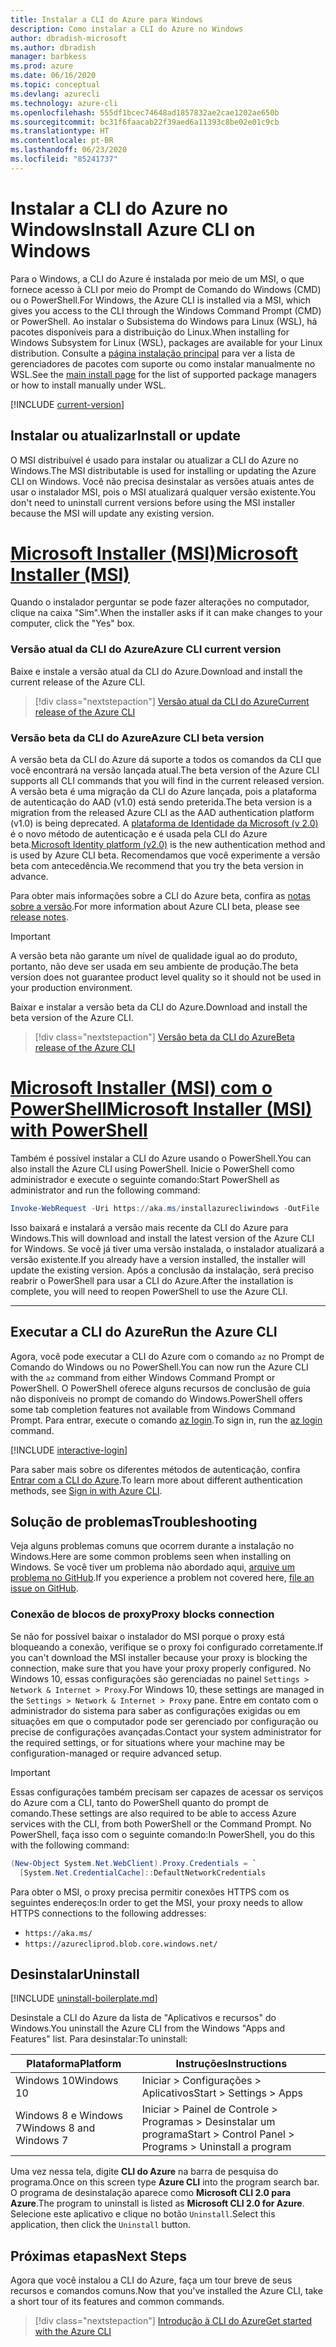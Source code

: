```yaml
---
title: Instalar a CLI do Azure para Windows
description: Como instalar a CLI do Azure no Windows
author: dbradish-microsoft
ms.author: dbradish
manager: barbkess
ms.prod: azure
ms.date: 06/16/2020
ms.topic: conceptual
ms.devlang: azurecli
ms.technology: azure-cli
ms.openlocfilehash: 555df1bcec74648ad1857832ae2cae1202ae650b
ms.sourcegitcommit: bc31f6faacab22f39aed6a11393c8be02e01c9cb
ms.translationtype: HT
ms.contentlocale: pt-BR
ms.lasthandoff: 06/23/2020
ms.locfileid: "85241737"
---
```

# <a name="install-azure-cli-on-windows"></a><span data-ttu-id="0e10d-103">Instalar a CLI do Azure no Windows</span><span class="sxs-lookup"><span data-stu-id="0e10d-103">Install Azure CLI on Windows</span></span>

<span data-ttu-id="0e10d-104">Para o Windows, a CLI do Azure é instalada por meio de um MSI, o que fornece acesso à CLI por meio do Prompt de Comando do Windows (CMD) ou o PowerShell.</span><span class="sxs-lookup"><span data-stu-id="0e10d-104">For Windows, the Azure CLI is installed via a MSI, which gives you access to the CLI through the Windows Command Prompt (CMD) or PowerShell.</span></span>
<span data-ttu-id="0e10d-105">Ao instalar o Subsistema do Windows para Linux (WSL), há pacotes disponíveis para a distribuição do Linux.</span><span class="sxs-lookup"><span data-stu-id="0e10d-105">When installing for Windows Subsystem for Linux (WSL), packages are available for your Linux distribution.</span></span> <span data-ttu-id="0e10d-106">Consulte a [página instalação principal](install-azure-cli.md) para ver a lista de gerenciadores de pacotes com suporte ou como instalar manualmente no WSL.</span><span class="sxs-lookup"><span data-stu-id="0e10d-106">See the [main install page](install-azure-cli.md) for the list of supported package managers or how to install manually under WSL.</span></span>

[!INCLUDE [current-version](includes/current-version.md)]

## <a name="install-or-update"></a><span data-ttu-id="0e10d-107">Instalar ou atualizar</span><span class="sxs-lookup"><span data-stu-id="0e10d-107">Install or update</span></span>

<span data-ttu-id="0e10d-108">O MSI distribuível é usado para instalar ou atualizar a CLI do Azure no Windows.</span><span class="sxs-lookup"><span data-stu-id="0e10d-108">The MSI distributable is used for installing or updating the Azure CLI on Windows.</span></span> <span data-ttu-id="0e10d-109">Você não precisa desinstalar as versões atuais antes de usar o instalador MSI, pois o MSI atualizará qualquer versão existente.</span><span class="sxs-lookup"><span data-stu-id="0e10d-109">You don't need to uninstall current versions before using the MSI installer because the MSI will update any existing version.</span></span>

# <a name="microsoft-installer-msi"></a>[<span data-ttu-id="0e10d-110">Microsoft Installer (MSI)</span><span class="sxs-lookup"><span data-stu-id="0e10d-110">Microsoft Installer (MSI)</span></span>](#tab/azure-cli)

<span data-ttu-id="0e10d-111">Quando o instalador perguntar se pode fazer alterações no computador, clique na caixa "Sim".</span><span class="sxs-lookup"><span data-stu-id="0e10d-111">When the installer asks if it can make changes to your computer, click the "Yes" box.</span></span>

### <a name="azure-cli-current-version"></a><span data-ttu-id="0e10d-112">Versão atual da CLI do Azure</span><span class="sxs-lookup"><span data-stu-id="0e10d-112">Azure CLI current version</span></span>

<span data-ttu-id="0e10d-113">Baixe e instale a versão atual da CLI do Azure.</span><span class="sxs-lookup"><span data-stu-id="0e10d-113">Download and install the current release of the Azure CLI.</span></span>  

> [!div class="nextstepaction"]
> [<span data-ttu-id="0e10d-114">Versão atual da CLI do Azure</span><span class="sxs-lookup"><span data-stu-id="0e10d-114">Current release of the Azure CLI</span></span>](https://aka.ms/installazurecliwindows)

### <a name="azure-cli-beta-version"></a><span data-ttu-id="0e10d-115">Versão beta da CLI do Azure</span><span class="sxs-lookup"><span data-stu-id="0e10d-115">Azure CLI beta version</span></span>

<span data-ttu-id="0e10d-116">A versão beta da CLI do Azure dá suporte a todos os comandos da CLI que você encontrará na versão lançada atual.</span><span class="sxs-lookup"><span data-stu-id="0e10d-116">The beta version of the Azure CLI supports all CLI commands that you will find in the current released version.</span></span> <span data-ttu-id="0e10d-117">A versão beta é uma migração da CLI do Azure lançada, pois a plataforma de autenticação do AAD (v1.0) está sendo preterida.</span><span class="sxs-lookup"><span data-stu-id="0e10d-117">The beta version is a migration from the released Azure CLI as the AAD authentication platform (v1.0) is being deprecated.</span></span>  <span data-ttu-id="0e10d-118">A [plataforma de Identidade da Microsoft (v 2.0)](/azure/active-directory/develop/v2-overview) é o novo método de autenticação e é usada pela CLI do Azure beta.</span><span class="sxs-lookup"><span data-stu-id="0e10d-118">[Microsoft Identity platform (v2.0)](/azure/active-directory/develop/v2-overview) is the new authentication method and is used by Azure CLI beta.</span></span>  <span data-ttu-id="0e10d-119">Recomendamos que você experimente a versão beta com antecedência.</span><span class="sxs-lookup"><span data-stu-id="0e10d-119">We recommend that you try the beta version in advance.</span></span>  

<span data-ttu-id="0e10d-120">Para obter mais informações sobre a CLI do Azure beta, confira as [notas sobre a versão](release-notes-azure-cli?tabs=azure-cli-beta).</span><span class="sxs-lookup"><span data-stu-id="0e10d-120">For more information about Azure CLI beta, please see [release notes](release-notes-azure-cli?tabs=azure-cli-beta).</span></span>

> [!IMPORTANT]
>
> <span data-ttu-id="0e10d-121">A versão beta não garante um nível de qualidade igual ao do produto, portanto, não deve ser usada em seu ambiente de produção.</span><span class="sxs-lookup"><span data-stu-id="0e10d-121">The beta version does not guarantee product level quality so it should not be used in your production environment.</span></span>

<span data-ttu-id="0e10d-122">Baixar e instalar a versão beta da CLI do Azure.</span><span class="sxs-lookup"><span data-stu-id="0e10d-122">Download and install the beta version of the Azure CLI.</span></span>

> [!div class="nextstepaction"]
> [<span data-ttu-id="0e10d-123">Versão beta da CLI do Azure</span><span class="sxs-lookup"><span data-stu-id="0e10d-123">Beta release of the Azure CLI</span></span>](https://aka.ms/installazurecliwindowsbeta)

# <a name="microsoft-installer-msi-with-powershell"></a>[<span data-ttu-id="0e10d-124">Microsoft Installer (MSI) com o PowerShell</span><span class="sxs-lookup"><span data-stu-id="0e10d-124">Microsoft Installer (MSI) with PowerShell</span></span>](#tab/azure-powershell)

<span data-ttu-id="0e10d-125">Também é possível instalar a CLI do Azure usando o PowerShell.</span><span class="sxs-lookup"><span data-stu-id="0e10d-125">You can also install the Azure CLI using PowerShell.</span></span> <span data-ttu-id="0e10d-126">Inicie o PowerShell como administrador e execute o seguinte comando:</span><span class="sxs-lookup"><span data-stu-id="0e10d-126">Start PowerShell as administrator and run the following command:</span></span>

   ```PowerShell
   Invoke-WebRequest -Uri https://aka.ms/installazurecliwindows -OutFile .\AzureCLI.msi; Start-Process msiexec.exe -Wait -ArgumentList '/I AzureCLI.msi /quiet'; rm .\AzureCLI.msi
   ```

<span data-ttu-id="0e10d-127">Isso baixará e instalará a versão mais recente da CLI do Azure para Windows.</span><span class="sxs-lookup"><span data-stu-id="0e10d-127">This will download and install the latest version of the Azure CLI for Windows.</span></span> <span data-ttu-id="0e10d-128">Se você já tiver uma versão instalada, o instalador atualizará a versão existente.</span><span class="sxs-lookup"><span data-stu-id="0e10d-128">If you already have a version installed, the installer will update the existing version.</span></span> <span data-ttu-id="0e10d-129">Após a conclusão da instalação, será preciso reabrir o PowerShell para usar a CLI do Azure.</span><span class="sxs-lookup"><span data-stu-id="0e10d-129">After the installation is complete, you will need to reopen PowerShell to use the Azure CLI.</span></span>

---

## <a name="run-the-azure-cli"></a><span data-ttu-id="0e10d-130">Executar a CLI do Azure</span><span class="sxs-lookup"><span data-stu-id="0e10d-130">Run the Azure CLI</span></span>

<span data-ttu-id="0e10d-131">Agora, você pode executar a CLI do Azure com o comando `az` no Prompt de Comando do Windows ou no PowerShell.</span><span class="sxs-lookup"><span data-stu-id="0e10d-131">You can now run the Azure CLI with the `az` command from either Windows Command Prompt or PowerShell.</span></span> <span data-ttu-id="0e10d-132">O PowerShell oferece alguns recursos de conclusão de guia não disponíveis no prompt de comando do Windows.</span><span class="sxs-lookup"><span data-stu-id="0e10d-132">PowerShell offers some tab completion features not available from Windows Command Prompt.</span></span> <span data-ttu-id="0e10d-133">Para entrar, execute o comando [az login](/cli/azure/reference-index#az-login).</span><span class="sxs-lookup"><span data-stu-id="0e10d-133">To sign in, run the [az login](/cli/azure/reference-index#az-login) command.</span></span>

[!INCLUDE [interactive-login](includes/interactive-login.md)]

<span data-ttu-id="0e10d-134">Para saber mais sobre os diferentes métodos de autenticação, confira [Entrar com a CLI do Azure](authenticate-azure-cli.md).</span><span class="sxs-lookup"><span data-stu-id="0e10d-134">To learn more about different authentication methods, see [Sign in with Azure CLI](authenticate-azure-cli.md).</span></span>

## <a name="troubleshooting"></a><span data-ttu-id="0e10d-135">Solução de problemas</span><span class="sxs-lookup"><span data-stu-id="0e10d-135">Troubleshooting</span></span>

<span data-ttu-id="0e10d-136">Veja alguns problemas comuns que ocorrem durante a instalação no Windows.</span><span class="sxs-lookup"><span data-stu-id="0e10d-136">Here are some common problems seen when installing on Windows.</span></span> <span data-ttu-id="0e10d-137">Se você tiver um problema não abordado aqui, [arquive um problema no GitHub](https://github.com/Azure/azure-cli/issues).</span><span class="sxs-lookup"><span data-stu-id="0e10d-137">If you experience a problem not covered here, [file an issue on GitHub](https://github.com/Azure/azure-cli/issues).</span></span>

### <a name="proxy-blocks-connection"></a><span data-ttu-id="0e10d-138">Conexão de blocos de proxy</span><span class="sxs-lookup"><span data-stu-id="0e10d-138">Proxy blocks connection</span></span>

<span data-ttu-id="0e10d-139">Se não for possível baixar o instalador do MSI porque o proxy está bloqueando a conexão, verifique se o proxy foi configurado corretamente.</span><span class="sxs-lookup"><span data-stu-id="0e10d-139">If you can't download the MSI installer because your proxy is blocking the connection, make sure that you have your proxy properly configured.</span></span> <span data-ttu-id="0e10d-140">No Windows 10, essas configurações são gerenciadas no painel `Settings > Network & Internet > Proxy`.</span><span class="sxs-lookup"><span data-stu-id="0e10d-140">For Windows 10, these settings are managed in the `Settings > Network & Internet > Proxy` pane.</span></span> <span data-ttu-id="0e10d-141">Entre em contato com o administrador do sistema para saber as configurações exigidas ou em situações em que o computador pode ser gerenciado por configuração ou precise de configurações avançadas.</span><span class="sxs-lookup"><span data-stu-id="0e10d-141">Contact your system administrator for the required settings, or for situations where your machine may be configuration-managed or require advanced setup.</span></span>

> [!IMPORTANT]
> <span data-ttu-id="0e10d-142">Essas configurações também precisam ser capazes de acessar os serviços do Azure com a CLI, tanto do PowerShell quanto do prompt de comando.</span><span class="sxs-lookup"><span data-stu-id="0e10d-142">These settings are also required to be able to access Azure services with the CLI, from both PowerShell or the Command Prompt.</span></span> <span data-ttu-id="0e10d-143">No PowerShell, faça isso com o seguinte comando:</span><span class="sxs-lookup"><span data-stu-id="0e10d-143">In PowerShell, you do this with the following command:</span></span>
>
> ```powershell
> (New-Object System.Net.WebClient).Proxy.Credentials = `
>   [System.Net.CredentialCache]::DefaultNetworkCredentials
> ```

<span data-ttu-id="0e10d-144">Para obter o MSI, o proxy precisa permitir conexões HTTPS com os seguintes endereços:</span><span class="sxs-lookup"><span data-stu-id="0e10d-144">In order to get the MSI, your proxy needs to allow HTTPS connections to the following addresses:</span></span>

* `https://aka.ms/`
* `https://azurecliprod.blob.core.windows.net/`

## <a name="uninstall"></a><span data-ttu-id="0e10d-145">Desinstalar</span><span class="sxs-lookup"><span data-stu-id="0e10d-145">Uninstall</span></span>

[!INCLUDE [uninstall-boilerplate.md](includes/uninstall-boilerplate.md)]

<span data-ttu-id="0e10d-146">Desinstale a CLI do Azure da lista de "Aplicativos e recursos" do Windows.</span><span class="sxs-lookup"><span data-stu-id="0e10d-146">You uninstall the Azure CLI from the Windows "Apps and Features" list.</span></span> <span data-ttu-id="0e10d-147">Para desinstalar:</span><span class="sxs-lookup"><span data-stu-id="0e10d-147">To uninstall:</span></span>

| <span data-ttu-id="0e10d-148">Plataforma</span><span class="sxs-lookup"><span data-stu-id="0e10d-148">Platform</span></span> | <span data-ttu-id="0e10d-149">Instruções</span><span class="sxs-lookup"><span data-stu-id="0e10d-149">Instructions</span></span> |
|---|---|
| <span data-ttu-id="0e10d-150">Windows 10</span><span class="sxs-lookup"><span data-stu-id="0e10d-150">Windows 10</span></span> | <span data-ttu-id="0e10d-151">Iniciar > Configurações > Aplicativos</span><span class="sxs-lookup"><span data-stu-id="0e10d-151">Start > Settings > Apps</span></span> |
| <span data-ttu-id="0e10d-152">Windows 8 e Windows 7</span><span class="sxs-lookup"><span data-stu-id="0e10d-152">Windows 8 and Windows 7</span></span> | <span data-ttu-id="0e10d-153">Iniciar > Painel de Controle > Programas > Desinstalar um programa</span><span class="sxs-lookup"><span data-stu-id="0e10d-153">Start > Control Panel > Programs > Uninstall a program</span></span> |

<span data-ttu-id="0e10d-154">Uma vez nessa tela, digite __CLI do Azure__ na barra de pesquisa do programa.</span><span class="sxs-lookup"><span data-stu-id="0e10d-154">Once on this screen type __Azure CLI__ into the program search bar.</span></span> <span data-ttu-id="0e10d-155">O programa de desinstalação aparece como __Microsoft CLI 2.0 para Azure__.</span><span class="sxs-lookup"><span data-stu-id="0e10d-155">The program to uninstall is listed as __Microsoft CLI 2.0 for Azure__.</span></span> <span data-ttu-id="0e10d-156">Selecione este aplicativo e clique no botão `Uninstall`.</span><span class="sxs-lookup"><span data-stu-id="0e10d-156">Select this application, then click the `Uninstall` button.</span></span>

## <a name="next-steps"></a><span data-ttu-id="0e10d-157">Próximas etapas</span><span class="sxs-lookup"><span data-stu-id="0e10d-157">Next Steps</span></span>

<span data-ttu-id="0e10d-158">Agora que você instalou a CLI do Azure, faça um tour breve de seus recursos e comandos comuns.</span><span class="sxs-lookup"><span data-stu-id="0e10d-158">Now that you've installed the Azure CLI, take a short tour of its features and common commands.</span></span>

> [!div class="nextstepaction"]
> [<span data-ttu-id="0e10d-159">Introdução à CLI do Azure</span><span class="sxs-lookup"><span data-stu-id="0e10d-159">Get started with the Azure CLI</span></span>](get-started-with-azure-cli.md)

